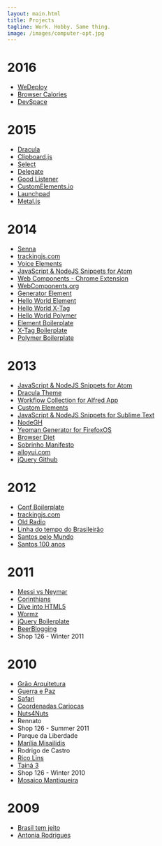 ```yaml
---
layout: main.html
title: Projects
tagline: Work. Hobby. Same thing.
image: /images/computer-opt.jpg
---
```


# 2016

* [WeDeploy](http://wedeploy.com)
* [Browser Calories](http://browserdiet.com/calories)
* [DevSpace](http://devspace.io)

# 2015

* [Dracula](http://draculatheme.com/)
* [Clipboard.js](http://clipboardjs.com/)
* [Select](https://www.npmjs.com/package/select)
* [Delegate](https://www.npmjs.com/package/delegate)
* [Good Listener](https://www.npmjs.com/package/good-listener)
* [CustomElements.io](http://customelements.io/)
* [Launchpad](http://liferay.io/)
* [Metal.js](http://metaljs.com/)

# 2014

* [Senna](http://sennajs.com)
* [trackingjs.com](http://trackingjs.com/)
* [Voice Elements](https://github.com/zenorocha/voice-elements)
* [JavaScript & NodeJS Snippets for Atom](https://github.com/zenorocha/atom-javascript-snippets)
* [Web Components - Chrome Extension](https://chrome.google.com/webstore/detail/web-components/filcobblndaenakhejinpjdblekilpgn)
* [WebComponents.org](http://webcomponents.org)
* [Generator Element](https://github.com/webcomponents/generator-element)
* [Hello World Element](https://github.com/webcomponents/hello-world-element)
* [Hello World X-Tag](https://github.com/webcomponents/hello-world-xtag)
* [Hello World Polymer](https://github.com/webcomponents/hello-world-polymer)
* [Element Boilerplate](https://github.com/webcomponents/element-boilerplate)
* [X-Tag Boilerplate](https://github.com/webcomponents/x-tag-boilerplate)
* [Polymer Boilerplate](https://github.com/webcomponents/polymer-boilerplate)

# 2013

* [JavaScript & NodeJS Snippets for Atom](https://atom.io/packages/javascript-snippets)
* [Dracula Theme](http://zenorocha.github.io/dracula-theme/)
* [Workflow Collection for Alfred App](https://github.com/zenorocha/alfred-workflows)
* [Custom Elements](http://customelements.io/)
* [JavaScript & NodeJS Snippets for Sublime Text](https://sublime.wbond.net/packages/JavaScript%20&%20NodeJS%20Snippets)
* [NodeGH](http://nodegh.io/)
* [Yeoman Generator for FirefoxOS](https://github.com/zenorocha/generator-firefox-os)
* [Browser Diet](http://browserdiet.com/)
* [Sobrinho Manifesto](http://sobrinhomanifesto.com.br/)
* [alloyui.com](http://alloyui.com/)
* [jQuery Github](http://zenorocha.github.com/jquery-github/)

# 2012

* [Conf Boilerplate](http://confboilerplate.com/)
* [trackingjs.com](http://trackingjs.com/)
* [Old Radio](https://developer.mozilla.org/pt-BR/demos/detail/old-radio)
* [Linha do tempo do Brasileirão](http://estatico.globoesporte.globo.com/linha-do-tempo/)
* [Santos pelo Mundo](http://estatico.globoesporte.globo.com/santos-pelo-mundo/)
* [Santos 100 anos](http://estatico.globoesporte.globo.com/santos-em-10-decadas/)

# 2011

* [Messi vs Neymar](http://globoesporte.globo.com/futebol/mundial-de-clubes/messi-vs-neymar.html)
* [Corinthians](http://globoesporte.globo.com/futebol/times/corinthians/timaocampeao.html)
* [Dive into HTML5](http://diveintohtml5.com.br/)
* [Wormz](http://www.chromeexperiments.com/detail/wormz/)
* [jQuery Boilerplate](http://jqueryboilerplate.com/)
* [BeerBlogging](http://beerblogging.org/)
* Shop 126 - Winter 2011

# 2010

* [Grão Arquitetura](http://www.grao.arq.br/)
* [Guerra e Paz](http://www.guerraepaz.org.br/)
* [Safari](http://safarirecrutamento.com.br/)
* [Coordenadas Cariocas](http://www.coordenadascariocas.com.br/)
* [Nuts4Nuts](http://nuts4nuts.co.uk/)
* Rennato
* Shop 126 - Summer 2011
* Parque da Liberdade
* [Marília Misailidis](http://www.mariliamisailidis.com.br/)
* Rodrigo de Castro
* [Rico Lins](http://www.ricolins.com/)
* [Tainá 3](http://taina3.com.br/)
* Shop 126 - Winter 2010
* [Mosaico Mantiqueira](http://www.mosaicomantiqueira.org.br/)

# 2009

* [Brasil tem jeito](http://brasiltemjeito.org/)
* [Antonia Rodrigues](http://www.antoniarodrigues.com.br/)
